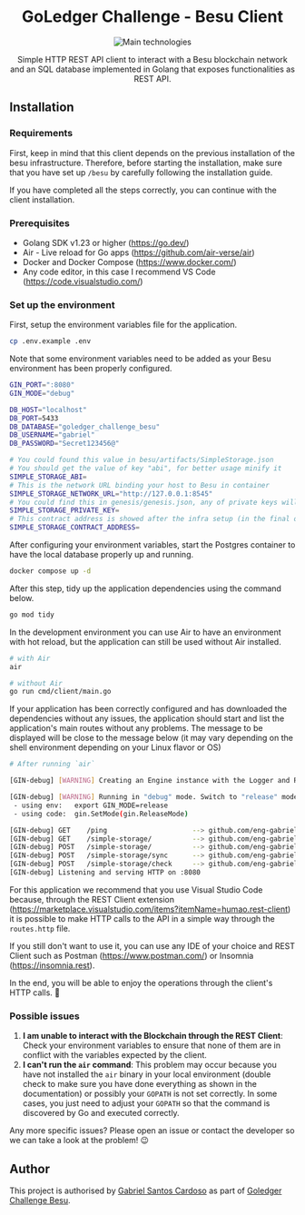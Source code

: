 <div align="center">

# GoLedger Challenge - Besu Client

![Main technologies](https://go-skill-icons.vercel.app/api/icons?i=go,postgres,docker,github,vscode,linux)

Simple HTTP REST API client to interact with a Besu blockchain network and an SQL database implemented in Golang that exposes functionalities as REST API.

</div>

## Installation

### Requirements

First, keep in mind that this client depends on the previous installation of the besu infrastructure. Therefore, before starting the installation, make sure that you have set up `/besu` by carefully following the installation guide.

If you have completed all the steps correctly, you can continue with the client installation.

### Prerequisites

- Golang SDK v1.23 or higher (https://go.dev/)
- Air - Live reload for Go apps (https://github.com/air-verse/air)
- Docker and Docker Compose (https://www.docker.com/)
- Any code editor, in this case I recommend VS Code (https://code.visualstudio.com/)

### Set up the environment

First, setup the environment variables file for the application.

```sh
cp .env.example .env
```

Note that some environment variables need to be added as your Besu environment has been properly configured.

```sh
GIN_PORT=":8080"
GIN_MODE="debug"

DB_HOST="localhost"
DB_PORT=5433
DB_DATABASE="goledger_challenge_besu"
DB_USERNAME="gabriel"
DB_PASSWORD="Secret123456@"

# You could found this value in besu/artifacts/SimpleStorage.json
# You should get the value of key "abi", for better usage minify it
SIMPLE_STORAGE_ABI=
# This is the network URL binding your host to Besu in container
SIMPLE_STORAGE_NETWORK_URL="http://127.0.0.1:8545"
# You could find this in genesis/genesis.json, any of private keys will work
SIMPLE_STORAGE_PRIVATE_KEY=
# This contract address is showed after the infra setup (in the final of ./startDev.sh execution, pay attention)
SIMPLE_STORAGE_CONTRACT_ADDRESS=
```

After configuring your environment variables, start the Postgres container to have the local database properly up and running.

```sh
docker compose up -d
```

After this step, tidy up the application dependencies using the command below.

```sh
go mod tidy
```

In the development environment you can use Air to have an environment with hot reload, but the application can still be used without Air installed.

```sh
# with Air
air

# without Air
go run cmd/client/main.go
```

If your application has been correctly configured and has downloaded the dependencies without any issues, the application should start and list the application's main routes without any problems. The message to be displayed will be close to the message below (it may vary depending on the shell environment depending on your Linux flavor or OS)

```sh
# After running `air`

[GIN-debug] [WARNING] Creating an Engine instance with the Logger and Recovery middleware already attached.

[GIN-debug] [WARNING] Running in "debug" mode. Switch to "release" mode in production.
 - using env:   export GIN_MODE=release
 - using code:  gin.SetMode(gin.ReleaseMode)

[GIN-debug] GET    /ping                     --> github.com/eng-gabrielscardoso/goledger-challenge-besu/internal/routes.SetupRouter.func1 (3 handlers)
[GIN-debug] GET    /simple-storage/          --> github.com/eng-gabrielscardoso/goledger-challenge-besu/internal/controllers.(*TransactionController).GetValue-fm (3 handlers)
[GIN-debug] POST   /simple-storage/          --> github.com/eng-gabrielscardoso/goledger-challenge-besu/internal/controllers.(*TransactionController).SetValue-fm (3 handlers)
[GIN-debug] POST   /simple-storage/sync      --> github.com/eng-gabrielscardoso/goledger-challenge-besu/internal/controllers.(*TransactionController).SyncTransaction-fm (3 handlers)
[GIN-debug] POST   /simple-storage/check     --> github.com/eng-gabrielscardoso/goledger-challenge-besu/internal/controllers.(*TransactionController).CheckTransaction-fm (3 handlers)
[GIN-debug] Listening and serving HTTP on :8080
```

For this application we recommend that you use Visual Studio Code because, through the REST Client extension (https://marketplace.visualstudio.com/items?itemName=humao.rest-client) it is possible to make HTTP calls to the API in a simple way through the `routes.http` file.

If you still don't want to use it, you can use any IDE of your choice and REST Client such as Postman (https://www.postman.com/) or Insomnia (https://insomnia.rest).

In the end, you will be able to enjoy the operations through the client's HTTP calls. 🌟

### Possible issues

1. **I am unable to interact with the Blockchain through the REST Client**: Check your environment variables to ensure that none of them are in conflict with the variables expected by the client.
2. **I can't run the `air` command**: This problem may occur because you have not installed the `air` binary in your local environment (double check to make sure you have done everything as shown in the documentation) or possibly your `GOPATH` is not set correctly. In some cases, you just need to adjust your `GOPATH` so that the command is discovered by Go and executed correctly.

Any more specific issues? Please open an issue or contact the developer so we can take a look at the problem! 😉

## Author

This project is authorised by [Gabriel Santos Cardoso](https://gabrielscardoso.com) as part of [Goledger Challenge Besu](https://github.com/GoLedgerDev/goledger-challenge-besu).
